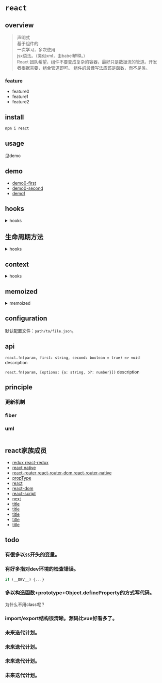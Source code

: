 # `react`

## overview

> 声明式  
> 基于组件的  
> 一次学习，多次使用  
> jsx语法。（类似xml，由babel解释。）  
> React 团队希望，组件不要变成复杂的容器，最好只是数据流的管道。开发者根据需要，组合管道即可。 组件的最佳写法应该是函数，而不是类。  

### feature

- feature0
- feature1
- feature2

## install

`npm i react`

## usage

见demo

## demo

- [demo0-first](/react/demo0/first.html)  
- [demo0-second](/react/demo0/second.html)  
- [demo1]()  

## hooks

<details>
  <summary>hooks</summary>
  <artical>
    <ul>
        <li>从react v16.8开始支持hooks。</li>
        <li>内置于react中</li>
        <li>100%向后兼容</li>
        <li>不影响使用class组件</li>
        <li>不计划代替class组件</li>
        <li>可以不迁移class组件</li>
        <li>ellint-plugin-react-hooks已经内置与create-react-app中</li>
    </ul>
<pre>
<code>
let [value, setValue] = useState([initValue])
用于处理组件内的状态
setValue(newValue)

useEffect(fn, ...listener = [])
用于处理副作用
在componentDidMount/componentDidUpdate/componentWillUnmount时触发。
若fn返回一个方法则方法在御载组件是被调用。
listener指定当哪个变量变化时触发fn.

let value = useContext(myContext)
接收一个 context 对象（React.createContext 的返回值）并返回该 context 的当前值。当前的 context 值由上层组件中距离当前组件最近的 <MyContext.Provider> 的 value prop 决定。

let [state, dispatch] = useReducer(reducer, initialArg, [init])
init是一个方法。参数是initialArg
与useState功能相似。它接收一个形如 (state, action) => newState 的 reducer，并返回当前的 state 以及与其配套的 dispatch 方法。（如果你熟悉 Redux 的话，就已经知道它如何工作了。）
dispatch({type: 'typename', key: value}) // dispatch的参数是action. action.type, action.key

let memoizedCallback = useCallback(fn, ...dependencies)
只有dependencies改变时执行fn
返回一个 memoized 回调函数。
只在更新组件时执行。
阻止不必要的重新渲染。

let memoizedValue = useMemo(fn, ...dependencies)
返回一个 memoized 值。
与useCallback类似。

let refContainer = useRef(initialValue)
useRef 返回一个可变的 ref 对象，其 .current 属性被初始化为传入的参数（initialValue）。返回的 ref 对象在组件的整个生命周期内持续存在。
组件重新渲染期间其值一直存在。
改变其值时不会重新渲染组件。
可以使用它：得到dom元素，跟踪状态变化（保存变化前的状态），

useImperativeHandle(ref, createHandle, [deps])
useImperativeHandle 可以让你在使用 ref 时自定义暴露给父组件的实例值。在大多数情况下，应当避免使用 ref 这样的命令式代码。useImperativeHandle 应当与 forwardRef 一起使用：

useLayoutEffect
其函数签名与 useEffect 相同，但它会在所有的 DOM 变更之后同步调用 effect。可以使用它来读取 DOM 布局并同步触发重渲染。在浏览器执行绘制之前，
执行顺序：更新变量值 -》 组件重新渲染 -》 执行useLayoutEffect -> 显示渲染结果 -》 执行useEffect
尽可能使用标准的 useEffect 以避免阻塞视觉更新。

useDebugValue(value, [fn])
可用于在 React 开发者工具中显示自定义 hook 的标签。
</code>
</pre>

<p>自定义hooks</p>
<p>hooks的规则</p>
<ul>
    <li>只能在function组件内的顶级中使用</li>
    <li>不能被使用条件判断</li>
</ul>
</artical>
</details>

## 生命周期方法

<details>
  <summary>hooks</summary>
<artical>
<pre>
<img src="https://www.runoob.com/wp-content/uploads/2016/02/ogimage.png" alt="">
<ul>
    <li>挂载</li>
    <li>
    <ul>
    <li>constructor</li>
    <li>getDerivedStateFromProps</li>
    <li>render</li>
    <li>componentDidMount</li>
    </ul>
    </li>
    <li>
    <li>更新</li>
    <li>
    <ul>
    <li>getDerivedStateFromProps</li>
    <li>shouldComponentUpdate</li>
    <li>render</li>
    <li>getSnapshotBeforeUpdate</li>
    <li>componentDidUpdate</li>
    </ul>
    </li>
    <li>
    <li>卸载</li>
    <li>
    <ul>
    <li>componentDidUnmount</li>
    </ul>
    </li>
    <li>
</ul>
<code>
constructor() // 为了调用super()
static getDerivedStateFromProps(nextProps, prevState)
    它是静态方法，不能使用this。只能作一些无副作用的操作。
    若返回一个对象，则更新state。若返回null，则不更新。
render()
    class组件中必须使用的方法。
    用于渲染dom.
    必须返回reactDOM
    不要在render中执行setState
componentDidMount()
    挂载组件后调用
    常用于发送网络请求。启用事件监听方法。
shouldComponentUpdate(nextProps, nextState)
    控制是否进行更新。若返回true，则更新。否则不更新。
getSnapshotBeforeUpdate(prevProps, prevState)
    render之后，被挂载时调用。
componentDidUpdate(prevProps, prevState, snapshot)
    更新后被调用。首次渲染不会被执行。
componentWillUnmount()
    在组件即将被卸载或销毁时进行调用。
</code>
</pre>
</artical>
</details>

## context

<details>
  <summary>hooks</summary>
<artical>
<pre>
import {useState, createContext, useContext} from 'react'
import ReactDOM from 'react-dom'

let UserContext = createContext() // 生成context对象

function CP () {
    let [user, setUser] = useState('top')
    return (
        <UserContext.Provider value={user}> // 让context提供指定的数据
            <C1 user={user} /> // C1及其子组件都可以使用指定的数据
        </UserContext.Provider>
    )
}

function C1 () {
    let user = useContext(UserContext) // 使用context提供的数据
    return (<>
        <p>{`hi ${user}`}</p>
    </>)
}
</pre>
</artical>

</details>

## memoized

<details>
  <summary>memoized</summary>
<artical>
<pre>
</pre>
</artical>
</details>

## configuration

默认配置文件：`path/to/file.json`。

## api

`react.fn(param, first: string, second: boolean = true) => void`
description

`react.fn(param, [options: {a: string, b?: number}])`
description

## principle

### 更新机制
### fiber




### uml

```

```

## react家族成员

- [redux react-redux](/react/redux/index.html)  
- [react native](/react/reactNative.html)  
- [react-router react-router-dom react-router-native](/react/router.html)  
- [propType](/react/propType.html)  
- [react](/react/react.html)  
- [react-dom](/react/react-dom.html)  
- [react-script](/react/react-script.html)  
- [next](/react/next/index.html)  
- [title](/react/title.html)  
- [title](/react/title.html)  
- [title](/react/title.html)  
- [title](/react/title.html)  
- [title](/react/title.html)  

## todo

### 有很多以`$$`开头的变量。
### 有好多指对dev环境的检查错误。
```js
if (__DEV__) {...}
```
### 多以构造函数+prototype+Object.defineProperty的方式写代码。
为什么不用class呢？

### import/export结构很清晰。源码比vue好看多了。

### 未来迭代计划。
### 未来迭代计划。
### 未来迭代计划。
### 未来迭代计划。